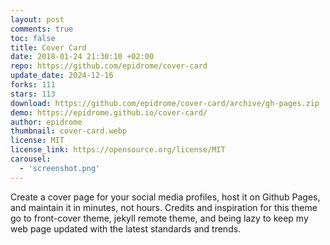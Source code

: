 ```yaml
---
layout: post
comments: true
toc: false
title: Cover Card
date: 2018-01-24 21:30:10 +02:00
repo: https://github.com/epidrome/cover-card
update_date: 2024-12-16
forks: 111
stars: 113
download: https://github.com/epidrome/cover-card/archive/gh-pages.zip
demo: https://epidrome.github.io/cover-card/
author: epidrome
thumbnail: cover-card.webp
license: MIT
license_link: https://opensource.org/license/MIT
carousel:
  - 'screenshot.png'
---
```


Create a cover page for your social media profiles, host it on Github Pages, and maintain it in minutes, not hours. Credits and inspiration for this theme go to front-cover theme, jekyll remote theme, and being lazy to keep my web page updated with the latest standards and trends.
